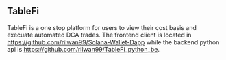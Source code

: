 ## TableFi

TableFi is a one stop platform for users to view their cost basis and execuate automated DCA trades. The frontend client is located in https://github.com/rilwan99/Solana-Wallet-Dapp while the backend python api is https://github.com/rilwan99/TableFi_python_be.
